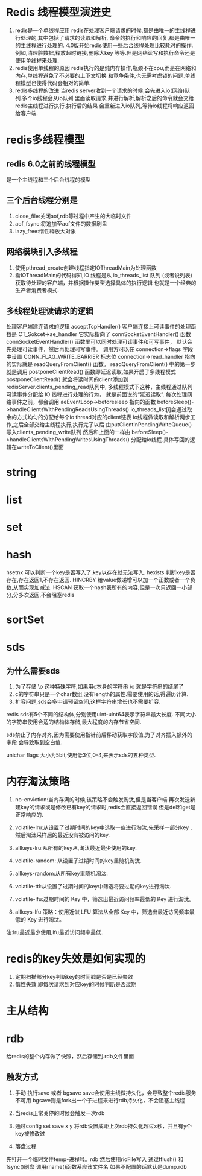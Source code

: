 # Redis 线程模型演进史

1. redis是一个单线程应用
   redis在处理客户端请求的时候,都是由唯一的主线程进行处理的,其中包括了请求的读取和解析,
   命令的执行和响应的回复,都是由唯一的主线程进行处理的.
   4.0版开始redis使用一些后台线程处理比较耗时的操作.例如,清理脏数据,释放超时链接,删除大key
   等等.但是网络读写和执行命令还是使用单线程来处理.
2. redis使用单线程的原因
   redis执行的是纯内存操作,瓶颈不在cpu,而是在网络和内存,单线程避免了不必要的上下文切换
   和竞争条件,也无需考虑锁的问题.单线程模型也使得代码会相对的简单.
3. redis多线程的改进
   当redis server收到一个请求的时候,会先进入io(网络)队列.多个io线程会从io队列
   里面读取请求,并进行解析,解析之后的命令就会交给redis主线程进行执行.执行后的结果
   会重新进入io队列,等待io线程将响应返回给客户端.

# redis多线程模型

## redis 6.0之前的线程模型

是一个主线程和三个后台线程的模型

## 三个后台线程分别是

1. close_file:关闭aof,rdb等过程中产生的大临时文件
2. aof_fsync:将追加至aof文件的数据刷盘
3. lazy_free:惰性释放大对象

## 网络模块引入多线程

1. 使用pthread_create创建线程指定IOThreadMain为处理函数
2. 看IOThreadMain的代码得知,IO 线程是从 io_threads_list 队列
   (或者说列表)获取待处理的客户端，并根据操作类型选择具体的执行逻辑
   也就是一个经典的生产者消费者模式.

## 多线程处理读请求的逻辑

处理客户端建连请求的逻辑 acceptTcpHandler()
客户端连接上可读事件的处理函数是 CT_Sokcet->ae_handler
它实际指向了 connSocketEventHandler() 函数
connSocketEventHandler() 函数里可以同时处理可读事件和可写事件，
默认会先处理可读事件，然后再处理可写事件。
调用方可以在 connection->flags 字段中设置 CONN_FLAG_WRITE_BARRIER 标志位
connection->read_handler 指向的实际就是
readQueryFromClient() 函数。
readQueryFromClient() 中的第一步就是调用
postponeClientRead() 函数即延迟读取,如果开启了多线程模式
postponeClientRead() 就会将读时间的client添加到
redisServer.clients_pending_read队列中,
多线程模式下这种，主线程通过队列可读事件分配给 IO 线程进行处理的行为，
就是前面说的“延迟读取”.
每次处理网络事件之前，都会调用 aeEventLoop->beforesleep 指向的函数
beforeSleep()->handleClientsWithPendingReadsUsingThreads()
io_threads_list[i]会通过取余的方式均匀的分配给每个io thread对应的client链表
io线程做读取和解析两步工作,之后全部交给主线程执行,执行完了以后
由putClientInPendingWriteQueue()写入clients_pending_write队列
然后和上面的一样由
beforeSleep()->handleClientsWithPendingWritesUsingThreads()
分配给io线程.具体写回的逻辑在writeToClient()里面

# string

# list

# set

# hash

hsetnx 可以判断一个key是否写入了,key以存在就无法写入.
hexists 判断key是否存在,存在返回1,不存在返回.
HINCRBY 给value做递增可以加一个正数或者一个负数,从而实现加减法.
HSCAN 获取一个hash表所有的内容,但是一次只返回一小部分,分多次返回,不会阻塞redis

# sortSet

# sds

## 为什么需要sds

1. 为了存储 \o 这种特殊字符,如果用c本身的字符串 \o 就是字符串的结尾了
2. c的字符串只是一个char数组,没有length的属性.需要使用的话,得遍历计算.
3. 扩容问题,sds会多申请预留空间,这样字符串增长也不需要扩容.

redis sds有5个不同的结构体,分别使用uint-uint64表示字符串最大长度.
不同大小的字符串使用合适的结构体存储,最大程度的内存节省空间.

sds禁止了内存对齐,因为需要使用指针前后移动获取字段值,为了对齐插入额外的字段
会导致取到空白值.

unichar flags 大小为5bit,使用低3位,0-4,来表示sds的五种类型.

# 内存淘汰策略

1. no-enviction:当内存满的时候,该策略不会触发淘汰,但是当客户端
   再次发送新建key的请求或是修改已有key的请求时,redis会直接返回错误
   但是del和get是正常响应的.

2. volatile-lru:从设置了过期时间的key中选取一些进行淘汰,先采样一部分key
   ,然后淘汰采样后的最近没有被访问的key.

3. allkeys-lru:从所有的key从,淘汰最近最少使用的key.

4. volatile-random: 从设置了过期时间的key里随机淘汰.

5. allkeys-random:从所有key里随机淘汰.

6. volatile-ttl:从设置了过期时间的key中筛选将要过期的key进行淘汰.

7. volatile-lfu:过期时间的 Key 中，筛选出最近访问频率最低的 Key 进行淘汰。

8. allkeys-lfu 策略：使用近似 LFU 算法从全部 Key 中，筛选出最近访问频率最低的 Key 进行淘汰。

注:lru最近最少使用,lfu最近访问频率最低.

# redis的key失效是如何实现的
1. 定期扫描部分key判断key的时间戳是否是已经失效
2. 惰性失效,即每次请求到对应key的时候判断是否过期


# 主从结构
# rdb
给redis的整个内存做了快照，然后存储到.rdb文件里面

## 触发方式
1. 手动
执行save 或者 bgsave
save会使用主线做持久化，会导致整个redis服务不可用
bgsave则是fork出一个子进程来进行rdb持久化，不会阻塞主线程

2. 当redis正常关停的时候会触发一次rdb

3. 通过config set save x y
将rdb设置成距上次rdb持久化超过x秒，并且有y个key被修改过

4. 落盘过程

先打开一个临时文件temp-进程号。rdb
然后使用rioFile写入
通过fflush() 和 fsync()刷盘
调用rname()函数系应该文件名
如果不配置的话默认是dump.rdb





